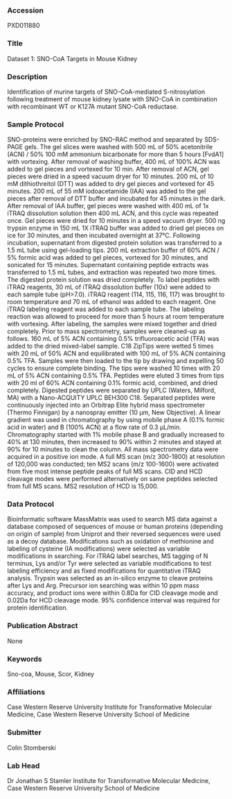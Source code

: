 ### Accession
PXD011880

### Title
Dataset 1: SNO-CoA Targets in Mouse Kidney

### Description
Identification of murine targets of SNO-CoA-mediated S-nitrosylation following treatment of mouse kidney lysate with SNO-CoA in combination with recombinant WT or K127A mutant SNO-CoA reductase.

### Sample Protocol
SNO-proteins were enriched by SNO-RAC method and separated by SDS-PAGE gels. The gel slices were washed with 500 mL of 50% acetonitrile (ACN) / 50% 100 mM ammonium bicarbonate for more than 5 hours [FvdA1] with vortexing. After removal of washing buffer, 400 mL of 100% ACN was added to gel pieces and vortexed for 10 min. After removal of ACN, gel pieces were dried in a speed vacuum dryer for 10 minutes. 200 mL of 10 mM dithiothreitol (DTT) was added to dry gel pieces and vortexed for 45 minutes. 200 mL of 55 mM iodoacetamide (IAA) was added to the gel pieces after removal of DTT buffer and incubated for 45 minutes in the dark. After removal of IAA buffer, gel pieces were washed with 400 mL of 1x iTRAQ dissolution solution then 400 mL ACN, and this cycle was repeated once. Gel pieces were dried for 10 minutes in a speed vacuum dryer. 500 ng trypsin enzyme in 150 mL 1X iTRAQ buffer was added to dried gel pieces on ice for 30 minutes, and then incubated overnight at 37°C. Following incubation, supernatant from digested protein solution was transferred to a 1.5 mL tube using gel-loading tips. 200 mL extraction buffer of 60% ACN / 5% formic acid was added to gel pieces, vortexed for 30 minutes, and sonicated for 15 minutes. Supernatant containing peptide extracts was transferred to 1.5 mL tubes, and extraction was repeated two more times.  The digested protein solution was dried completely. To label peptides with iTRAQ reagents, 30 mL of iTRAQ dissolution buffer (10x) were added to each sample tube (pH>7.0). iTRAQ reagent (114, 115, 116, 117) was brought to room temperature and 70 mL of ethanol was added to each reagent. One iTRAQ labeling reagent was added to each sample tube. The labeling reaction was allowed to proceed for more than 5 hours at room temperature with vortexing. After labeling, the samples were mixed together and dried completely.  Prior to mass spectrometry, samples were cleaned-up as follows. 160 mL of 5% ACN containing 0.5% trifluoroacetic acid (TFA) was added to the dried mixed-label sample. C18 ZipTips were wetted 5 times with 20 mL of 50% ACN and equilibrated with 100 mL of 5% ACN containing 0.5% TFA. Samples were then loaded to the tip by drawing and expelling 50 cycles to ensure complete binding. The tips were washed 10 times with 20 mL of 5% ACN containing 0.5% TFA. Peptides were eluted 3 times from tips with 20 ml of 60% ACN containing 0.1% formic acid, combined, and dried completely.  Digested peptides were separated by UPLC (Waters, Milford, MA) with a Nano-ACQUITY UPLC BEH300 C18. Separated peptides were continuously injected into an Orbitrap Elite hybrid mass spectrometer (Thermo Finnigan) by a nanospray emitter (10 µm, New Objective). A linear gradient was used in chromatography by using mobile phase A (0.1% formic acid in water) and B (100% ACN) at a flow rate of 0.3 µL/min. Chromatography started with 1% mobile phase B and gradually increased to 40% at 130 minutes, then increased to 90% within 2 minutes and stayed at 90% for 10 minutes to clean the column. All mass spectrometry data were acquired in a positive ion mode. A full MS scan (m/z 300-1800) at resolution of 120,000 was conducted; ten MS2 scans (m/z 100-1600) were activated from five most intense peptide peaks of full MS scans. CID and HCD cleavage modes were performed alternatively on same peptides selected from full MS scans. MS2 resolution of HCD is 15,000.

### Data Protocol
Bioinformatic software MassMatrix was used to search MS data against a database composed of sequences of mouse or human proteins (depending on origin of sample) from Uniprot and their reversed sequences were used as a decoy database. Modifications such as oxidation of methionine and labeling of cysteine (IA modifications) were selected as variable modifications in searching. For iTRAQ label searches, MS tagging of N terminus, Lys and/or Tyr were selected as variable modifications to test labeling efficiency and as fixed modifications for quantitative iTRAQ analysis. Trypsin was selected as an in-silico enzyme to cleave proteins after Lys and Arg. Precursor ion searching was within 10 ppm mass accuracy, and product ions were within 0.8Da for CID cleavage mode and 0.02Da for HCD cleavage mode. 95% confidence interval was required for protein identification.

### Publication Abstract
None

### Keywords
Sno-coa, Mouse, Scor, Kidney

### Affiliations
Case Western Reserve University
Institute for Transformative Molecular Medicine, Case Western Reserve University School of Medicine

### Submitter
Colin Stomberski

### Lab Head
Dr Jonathan S Stamler
Institute for Transformative Molecular Medicine, Case Western Reserve University School of Medicine


